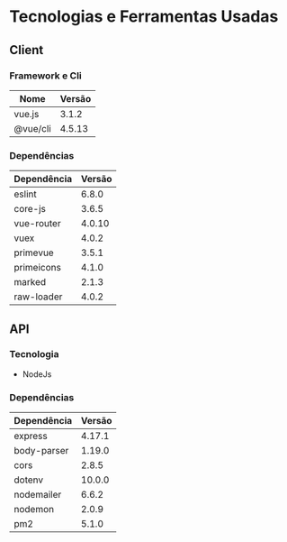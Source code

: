 # Tecnologias e Ferramentas Usadas

## Client

### Framework e Cli

| Nome | Versão
|---| ---|
| vue.js | 3.1.2 |
| @vue/cli | 4.5.13 |

### Dependências

| Dependência | Versão
|---| ---|
| eslint | 6.8.0 |
| core-js | 3.6.5 |
| vue-router | 4.0.10 |
| vuex | 4.0.2 |
| primevue | 3.5.1 |
| primeicons | 4.1.0 |
| marked | 2.1.3 |
| raw-loader | 4.0.2 |


## API

### Tecnologia

* NodeJs

### Dependências

| Dependência | Versão
|---| ---|
| express | 4.17.1 |
| body-parser | 1.19.0 |
| cors | 2.8.5 |
| dotenv | 10.0.0 |
| nodemailer | 6.6.2 |
| nodemon | 2.0.9 |
| pm2 | 5.1.0 |